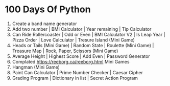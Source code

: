 # 100 Days Of Python

1. Create a band name generator
2. Add two number | BMI Calculator | Year remaining | Tip Calculator
3. Can Ride Rollercoaster | Odd or Even | BMI Calculator V2 | Is Leap Year | Pizza Order | Love Calculator | Tresure Island (Mini Game)
4. Heads or Tails (Mini Game) | Random State | Roulette (Mini Game) | Treasure Map | Rock, Paper, Scissors (Mini Game)
5. Average Height | Highest Score | Add Even | Password Generator
6. Complated https://reeborg.ca/reeborg.html Mini Games
7. Hangman (Mini Game)
8. Paint Can Calculator | Prime Number Checker | Caesar Cipher
9. Grading Program | Dictionary in list | Secret Action Program